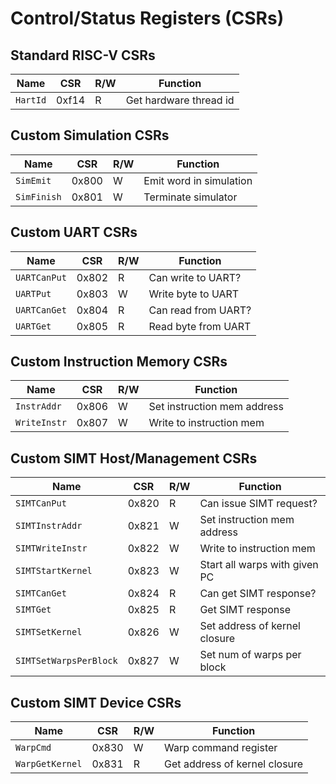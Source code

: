 # Control/Status Registers (CSRs)

## Standard RISC-V CSRs

  Name              | CSR    | R/W | Function
  ----------------- | ------ | --- | --------
  `HartId`          | 0xf14  | R   | Get hardware thread id

## Custom Simulation CSRs

  Name              | CSR    | R/W | Function
  ----------------- | ------ | --- | --------
  `SimEmit`         | 0x800  | W   | Emit word in simulation
  `SimFinish`       | 0x801  | W   | Terminate simulator

## Custom UART CSRs

  Name              | CSR    | R/W | Function
  ----------------- | ------ | --- | --------
  `UARTCanPut`      | 0x802  | R   | Can write to UART?
  `UARTPut`         | 0x803  | W   | Write byte to UART
  `UARTCanGet`      | 0x804  | R   | Can read from UART?
  `UARTGet`         | 0x805  | R   | Read byte from UART

## Custom Instruction Memory CSRs

  Name              | CSR    | R/W | Function
  ----------------- | ------ | --- | --------
  `InstrAddr`       | 0x806  | W   | Set instruction mem address
  `WriteInstr`      | 0x807  | W   | Write to instruction mem

## Custom SIMT Host/Management CSRs

  Name                   | CSR    | R/W | Function
  ---------------------- | ------ | --- | --------
  `SIMTCanPut`           | 0x820  | R   | Can issue SIMT request?
  `SIMTInstrAddr`        | 0x821  | W   | Set instruction mem address
  `SIMTWriteInstr`       | 0x822  | W   | Write to instruction mem
  `SIMTStartKernel`      | 0x823  | W   | Start all warps with given PC
  `SIMTCanGet`           | 0x824  | R   | Can get SIMT response?
  `SIMTGet`              | 0x825  | R   | Get SIMT response
  `SIMTSetKernel`        | 0x826  | W   | Set address of kernel closure
  `SIMTSetWarpsPerBlock` | 0x827  | W   | Set num of warps per block

## Custom SIMT Device CSRs

  Name              | CSR    | R/W | Function
  ----------------- | ------ | --- | --------
  `WarpCmd`         | 0x830  | W   | Warp command register
  `WarpGetKernel`   | 0x831  | R   | Get address of kernel closure
